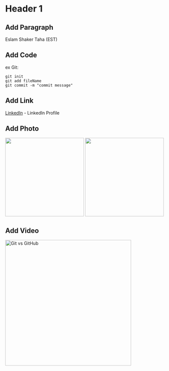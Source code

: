 # Header 1

## Add Paragraph
Eslam Shaker Taha (EST)

## Add Code
ex Git:
```git
git init
git add fileName
git commit -m "commit message" 
```

## Add Link
[LinkedIn](https://www.linkedin.com/in/eslam-shaker-278582278) - LinkedIn Profile

## Add Photo
<div>
  <img src="https://m.media-amazon.com/images/I/81FYhRRQEQL._SL1500_.jpg" width="250"/>
  <img src="https://m.media-amazon.com/images/I/81FYhRRQEQL._SL1500_.jpg" width="250"/>
</div>

## Add Video
<a href="https://youtu.be/xJXgvr8bPes?si=oceAybQk0BMVW7hL" target="_blank">
  <img src="https://www.simplilearn.com/ice9/free_resources_article_thumb/git_vs_github2.jpg" alt="Git vs GitHub" width="400"/>
</a>
